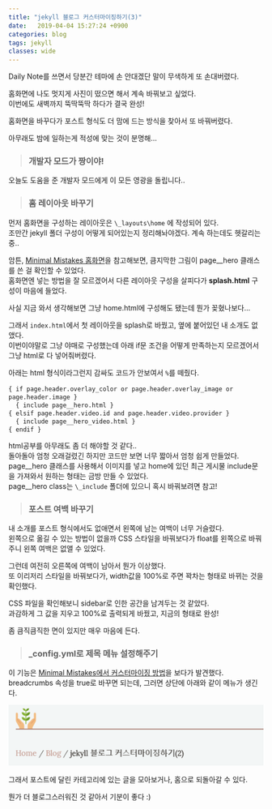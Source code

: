 ```yaml
---
title: "jekyll 블로그 커스터마이징하기(3)"
date:   2019-04-04 15:27:24 +0900
categories: blog
tags: jekyll
classes: wide
---
```


Daily Note를 쓰면서 당분간 테마에 손 안대겠단 말이 무색하게 또 손대버렸다.  
  
홈화면에 나도 멋지게 사진이 떴으면 해서 계속 바꿔보고 싶었다.  
이번에도 새벽까지 뚝딱뚝딱 하다가 결국 완성!  
  
홈화면을 바꾸다가 포스트 형식도 더 맘에 드는 방식을 찾아서 또 바꿔버렸다.  

아무래도 밤에 일하는게 적성에 맞는 것이 분명해...  
  
> ### 개발자 모드가 짱이야!

오늘도 도움을 준 개발자 모드에게 이 모든 영광을 돌립니다..  

> ### 홈 레이아웃 바꾸기

먼저 홈화면을 구성하는 레이아웃은 `\_layouts\home` 에 작성되어 있다.  
조만간 jekyll 폴더 구성이 어떻게 되어있는지 정리해놔야겠다. 계속 하는데도 헷갈리는 중..  
  
암튼, [Minimal Mistakes 홈화면](https://mmistakes.github.io/minimal-mistakes/)을 참고해보면, 큼지막한 그림이 page__hero 클래스를 쓴 걸 확인할 수 있었다.  
홈화면엔 넣는 방법을 잘 모르겠어서 다른 레이아웃 구성을 살피다가 **splash.html** 구성이 마음에 들었다.  
  
사실 지금 와서 생각해보면 그냥 home.html에 구성해도 됐는데 뭔가 꽂혔나보다...  
  
그래서 `index.html`에서 첫 레이아웃을 splash로 바꿨고, 옆에 붙어있던 내 소개도 없앴다.  
이번이야말로 그냥 야매로 구성했는데 아래 if문 조건을 어떻게 만족하는지 모르겠어서 그냥 html로 다 넣어줘버렸다.  
  
아래는 html 형식이라그런지 감싸도 코드가 안보여서 `%`를 떼줬다.  
```
{ if page.header.overlay_color or page.header.overlay_image or page.header.image }
  { include page__hero.html }
{ elsif page.header.video.id and page.header.video.provider }
  { include page__hero_video.html }
{ endif }  
```

html공부를 아무래도 좀 더 해야할 것 같다..  
돌아돌아 엄청 오래걸렸긴 하지만 코드만 보면 너무 짧아서 엄청 쉽게 만들었다.  
page__hero 클래스를 사용해서 이미지를 넣고 home에 있던 최근 게시물 include문을 가져와서 원하는 형태는 금방 만들 수 있었다.  
page__hero class는 `\_include` 폴더에 있으니 혹시 바꿔보려면 참고!  

> ### 포스트 여백 바꾸기

내 소개를 포스트 형식에서도 없애면서 왼쪽에 남는 여백이 너무 거슬렸다.  
왼쪽으로 옮길 수 있는 방법이 없을까 CSS 스타일을 바꿔보다가 float를 왼쪽으로 바꿔주니 왼쪽 여백은 없앨 수 있었다.  
  
그런데 여전히 오른쪽에 여백이 남아서 뭔가 이상했다.  
또 이리저리 스타일을 바꿔보다가, width값을 100%로 주면 꽉차는 형태로 바뀌는 것을 확인했다.  
  
CSS 파일을 확인해보니 sidebar로 인한 공간을 남겨두는 것 같았다.  
과감하게 그 값을 지우고 100%로 출력되게 바꿨고, 지금의 형태로 완성!  
  
좀 큼직큼직한 면이 있지만 매우 마음에 든다.  

> ### _config.yml로 제목 메뉴 설정해주기

이 기능은 [Minimal Mistakes에서 커스터마이징 방법](https://mmistakes.github.io/minimal-mistakes/docs/quick-start-guide/)을 보다가 발견했다.  
breadcrumbs 속성을 true로 바꾸면 되는데, 그러면 상단에 아래와 같이 메뉴가 생긴다.  

![breadcrumbs](/assets/images/breadcrumbs.PNG)

그래서 포스트에 달린 카테고리에 있는 글을 모아보거나, 홈으로 되돌아갈 수 있다.  
  
뭔가 더 블로그스러워진 것 같아서 기분이 좋다 :)  